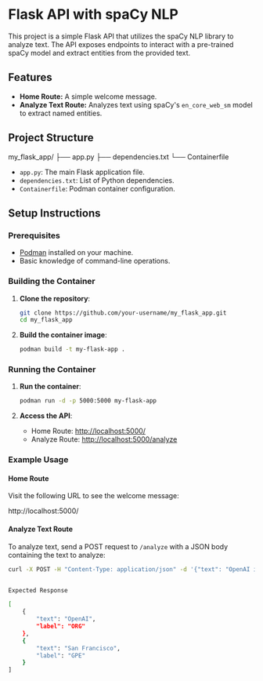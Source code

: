 # Flask API with spaCy NLP

This project is a simple Flask API that utilizes the spaCy NLP library to analyze text. The API exposes endpoints to interact with a pre-trained spaCy model and extract entities from the provided text.

## Features

- **Home Route:** A simple welcome message.
- **Analyze Text Route:** Analyzes text using spaCy's `en_core_web_sm` model to extract named entities.

## Project Structure

my_flask_app/
├── app.py
├── dependencies.txt
└── Containerfile

- `app.py`: The main Flask application file.
- `dependencies.txt`: List of Python dependencies.
- `Containerfile`: Podman container configuration.

## Setup Instructions

### Prerequisites

- [Podman](https://podman.io/getting-started/installation) installed on your machine.
- Basic knowledge of command-line operations.

### Building the Container

1. **Clone the repository**:

    ```bash
    git clone https://github.com/your-username/my_flask_app.git
    cd my_flask_app
    ```

2. **Build the container image**:

    ```bash
    podman build -t my-flask-app .
    ```

### Running the Container

1. **Run the container**:

    ```bash
    podman run -d -p 5000:5000 my-flask-app
    ```

2. **Access the API**:
    - Home Route: [http://localhost:5000/](http://localhost:5000/)
    - Analyze Route: [http://localhost:5000/analyze](http://localhost:5000/analyze)

### Example Usage

#### Home Route

Visit the following URL to see the welcome message:

http://localhost:5000/

#### Analyze Text Route

To analyze text, send a POST request to `/analyze` with a JSON body containing the text to analyze:

```bash
curl -X POST -H "Content-Type: application/json" -d '{"text": "OpenAI is a company based in San Francisco."}' http://localhost:5000/analyze


Expected Response

[
    {
        "text": "OpenAI",
        "label": "ORG"
    },
    {
        "text": "San Francisco",
        "label": "GPE"
    }
]
